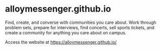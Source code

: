 # alloymessenger.github.io
Find, create, and converse with communities you care about.
Work through problem sets, prepare for interviews, find concerts, sell sports tickets, and create a community for anything you care about on campus.

Access the website at https://alloymessenger.github.io/
